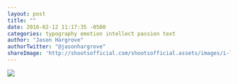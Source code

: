 ```yaml
---
layout: post
title: ""
date: 2016-02-12 11:17:35 -0500
categories: typography emotion intellect passion text
author: "Jason Hargrove"
authorTwitter: "@jasonhargrove"
shareImage: 'http://shootsofficial.com/shootsofficial.assets/images/i-like-people-with-depth-quote-yellow-black-text.png'
---
```


<a href="http://shootsofficial.com/shootsofficial.assets/images/i-like-people-with-depth-quote-yellow-black-text.png">
	<img src="{{ page.shareImage }}"> 
	